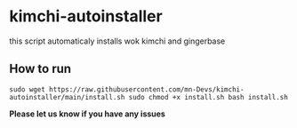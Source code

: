 # kimchi-autoinstaller
this script automaticaly installs wok kimchi and gingerbase

## How to run

``
sudo wget https://raw.githubusercontent.com/mn-Devs/kimchi-autoinstaller/main/install.sh
sudo chmod +x install.sh
bash install.sh
``

**Please let us know if you have any issues**
